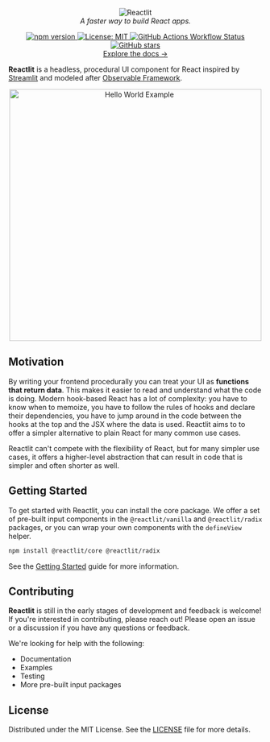 <div align="center">
  <p align="center">
    <div><img alt="Reactlit" src="https://raw.githubusercontent.com/mshafir/reactlit/refs/heads/main/ReactlitwText.png" /></div>
    <em>A faster way to build React apps.</em>
  </p>
  <p align="center">
  <a href="https://www.npmjs.com/package/@reactlit/core">
    <img src="https://img.shields.io/npm/v/%40reactlit%2Fcore?logo=npm" alt="npm version">
  </a>
  <a href="https://github.com/mshafir/reactlit/blob/main/LICENSE">
    <img src="https://img.shields.io/badge/License-MIT-blue.svg" alt="License: MIT">
  </a>
  <a href="https://github.com/mshafir/reactlit/actions/workflows/main.yml">
    <img alt="GitHub Actions Workflow Status" src="https://img.shields.io/github/actions/workflow/status/mshafir/reactlit/main.yml">
  </a>
  <a href="https://github.com/mshafir/reactlit/stargazers">
    <img src="https://img.shields.io/github/stars/mshafir/reactlit.svg" alt="GitHub stars">
  </a>
  <br/>
  <a href="https://reactlit.dev">Explore the docs →</a>
</p>
</div>

<strong>Reactlit</strong> is a headless, procedural UI component for React inspired by [Streamlit](https://streamlit.io/) and modeled after [Observable Framework](https://observablehq.com/platform/framework).

<p align="center">
<img src="https://raw.githubusercontent.com/mshafir/reactlit/refs/heads/main/hello-world-example.png" alt="Hello World Example" width="500">
</p>

## Motivation

By writing your frontend procedurally you can treat your UI as <strong>functions that return data</strong>.
This makes it easier to read and understand what the code is doing. Modern hook-based
React has a lot of complexity: you have to know when to memoize, you have
to follow the rules of hooks and declare their dependencies, you have to jump around in the code between the hooks at the top and the JSX where the data is used. Reactlit aims to to offer a simpler alternative to plain React for many common use cases.

Reactlit can't compete with the flexibility of React, but for many simpler use cases, it offers a higher-level abstraction that can result in code that is simpler and often shorter as well.

## Getting Started

To get started with Reactlit, you can install the core package. We offer a set of pre-built input components in the `@reactlit/vanilla` and `@reactlit/radix` packages, or you can wrap your own components with the `defineView` helper.

```bash
npm install @reactlit/core @reactlit/radix
```

See the [Getting Started](https://reactlit.dev/docs/guides/getting-started) guide for more information.

## Contributing

<strong>Reactlit</strong> is still in the early stages of development and feedback is welcome! If you're interested in contributing, please reach out! Please open an issue or a discussion if you have any questions or feedback.

We're looking for help with the following:

- Documentation
- Examples
- Testing
- More pre-built input packages

## License

Distributed under the MIT License. See the [LICENSE](LICENSE) file for more details.

